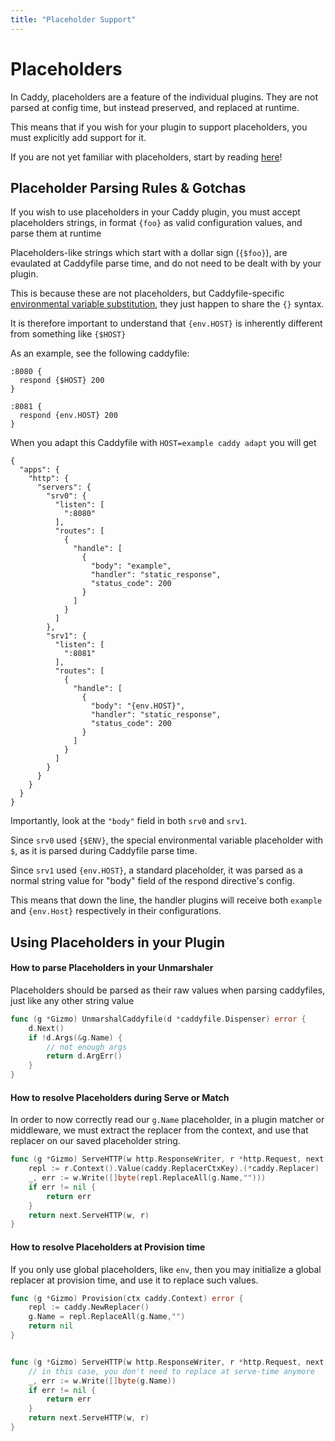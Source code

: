 ```yaml
---
title: "Placeholder Support"
---
```


# Placeholders

In Caddy, placeholders are a feature of the individual plugins. They are not parsed at config time, but instead preserved, and replaced at runtime.

This means that if you wish for your plugin to support placeholders, you must explicitly add support for it.

If you are not yet familiar with placeholders, start by reading [here](/docs/conventions#placeholders)!

## Placeholder Parsing Rules & Gotchas

If you wish to use placeholders in your Caddy plugin, you must accept placeholders strings, in format `{foo}` as valid configuration values, and parse them at runtime

Placeholders-like strings which start with a dollar sign (`{$foo}`), are evaulated at Caddyfile parse time, and do not need to be dealt with by your plugin.

This is because these are not placeholders, but Caddyfile-specific [environmental variable substitution](/docs/caddyfile/concepts/#environmental-variables), they just happen to share the `{}` syntax.

It is therefore important to understand that `{env.HOST}` is inherently different from something like `{$HOST}`

As an example, see the following caddyfile:
```
:8080 {
  respond {$HOST} 200
}

:8081 {
  respond {env.HOST} 200
}
```

When you adapt this Caddyfile with `HOST=example caddy adapt` you will get
```
{
  "apps": {
    "http": {
      "servers": {
        "srv0": {
          "listen": [
            ":8080"
          ],
          "routes": [
            {
              "handle": [
                {
                  "body": "example",
                  "handler": "static_response",
                  "status_code": 200
                }
              ]
            }
          ]
        },
        "srv1": {
          "listen": [
            ":8081"
          ],
          "routes": [
            {
              "handle": [
                {
                  "body": "{env.HOST}",
                  "handler": "static_response",
                  "status_code": 200
                }
              ]
            }
          ]
        }
      }
    }
  }
}
```

Importantly, look at the `"body"` field in both `srv0` and `srv1`.

Since `srv0` used `{$ENV}`, the special environmental variable placeholder with `$`, as it is parsed during Caddyfile parse time.

Since `srv1` used `{env.HOST}`, a standard placeholder, it was parsed as a normal string value for "body" field of the respond directive's config.

This means that down the line, the handler plugins will receive both `example` and `{env.Host}` respectively in their configurations.

## Using Placeholders in your Plugin

#### How to parse Placeholders in your Unmarshaler

Placeholders should be parsed as their raw values when parsing caddyfiles, just like any other string value

```go
func (g *Gizmo) UnmarshalCaddyfile(d *caddyfile.Dispenser) error {
	d.Next()
	if !d.Args(&g.Name) {
		// not enough args
		return d.ArgErr()
	}
}
```

#### How to resolve Placeholders during Serve or Match

In order to now correctly read our `g.Name` placeholder, in a plugin matcher or middleware, we must extract the replacer from the context, and use that replacer on our saved placeholder string.

```go
func (g *Gizmo) ServeHTTP(w http.ResponseWriter, r *http.Request, next caddyhttp.Handler) error {
	repl := r.Context().Value(caddy.ReplacerCtxKey).(*caddy.Replacer)
	_, err := w.Write([]byte(repl.ReplaceAll(g.Name,"")))
	if err != nil {
		return err
	}
	return next.ServeHTTP(w, r)
}
```

#### How to resolve Placeholders at Provision time

If you only use global placeholders, like `env`, then you may initialize a global replacer at provision time, and use it to replace such values.

```go
func (g *Gizmo) Provision(ctx caddy.Context) error {
	repl := caddy.NewReplacer()
	g.Name = repl.ReplaceAll(g.Name,"")
	return nil
}


func (g *Gizmo) ServeHTTP(w http.ResponseWriter, r *http.Request, next caddyhttp.Handler) error {
	// in this case, you don't need to replace at serve-time anymore
	_, err := w.Write([]byte(g.Name))
	if err != nil {
		return err
	}
	return next.ServeHTTP(w, r)
}
```
